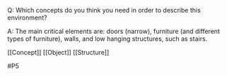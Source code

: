 Q: Which concepts do you think you need in order to describe this environment?

A: The main critical elements are: doors (narrow), furniture (and different types of furniture), walls, and low hanging structures, such as stairs.

[[Concept]]
[[Object]]
[[Structure]]

#P5 